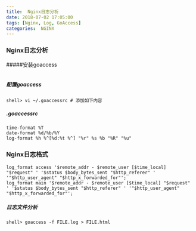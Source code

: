 ```yaml
---
title:  Nginx日志分析
date: 2018-07-02 17:05:00
tags: [Nginx, Log, GoAccess]
categories:  NGINX
---
```

### Nginx日志分析

#####安装goaccess

```

```

##### 配置goaccess

```
shell> vi ~/.goaccessrc # 添加如下内容
```
##### .goaccessrc

```
time-format %T
date-format %d/%b/%Y
log-format %h %^[%d:%t %^] "%r" %s %b "%R" "%u"
```
### Nginx日志格式

```
log_format access '$remote_addr - $remote_user [$time_local] "$request" ' '$status $body_bytes_sent "$http_referer" ' '"$http_user_agent" "$http_x_forwarded_for"';
log_format main '$remote_addr - $remote_user [$time_local] "$request" ' '$status $body_bytes_sent "$http_referer" ' '"$http_user_agent" "$http_x_forwarded_for"';
```
##### 日志文件分析

```
shell> goaccess -f FILE.log > FILE.html
```